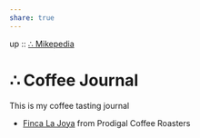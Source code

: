 ```yaml
---
share: true
---
```

up :: [∴ Mikepedia](./index.md)

# ∴ Coffee Journal

This is my coffee tasting journal

- [Finca La Joya](./2023-02-13-Prodigal.md) from Prodigal Coffee Roasters
